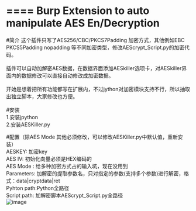 ====
Burp Extension to auto manipulate AES En/Decryption
====
#简介
这个插件只写了AES256/CBC/PKCS7Padding 加密方式，其他例如EBC PKCS5Padding nopadding 等不同加密类型，修改AEScrypt_Script.py的加密代码。<br><br>
插件可以自动加解密AES数据，在数据界面添加AESkiller选项卡，对AESkiller界面内的数据修改可以直接自动修改成加密数据。<br><br>
开始是想着把所有功能都写在扩展内，不过jython对加密模块支持不行，所以抽取出独立脚本，大家修改也方便。<br><br>
#安装<br>
1.安装jpython<br>
2.安装AESKiller.py<br>

#配置（除AES Mode 其他必须修改，可以修改AESKiller.py中默认值，重新安装）<br>
AESKEY: 加密key<br>
AES IV: 初始化向量必须是HEX编码的 <br>
AES Mode : 给多种加密方式占的输入坑，现在没用到<br>
Parameters: 加解密的提取参数名，只对指定的参数(支持多个参数)进行解密，格式：data|cryptdata|ret<br>
Pyhton path:Python全路径<br>
Script  path: 加解密脚本AEScrypt_Script.py全路径<br>
 ![image](https://github.com/arschlochnop/aeskiller/blob/master/screenshots/video.gif)
